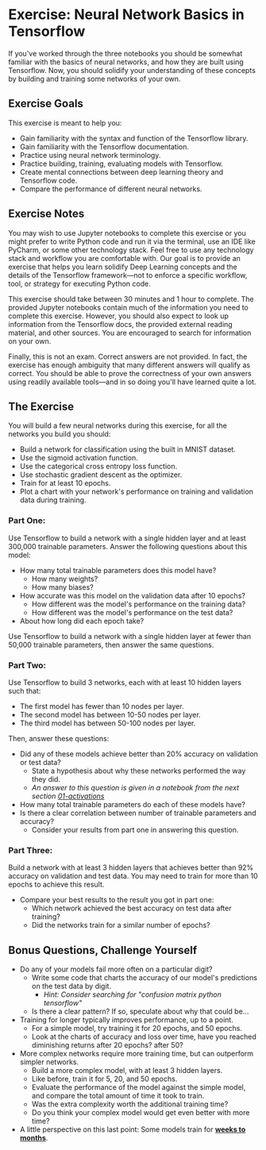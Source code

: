 # Exercise: Neural Network Basics in Tensorflow

If you've worked through the three notebooks you should be somewhat familiar with the basics of neural networks, and how they are built using Tensorflow. Now, you should solidify your understanding of these concepts by building and training some networks of your own.

## Exercise Goals

This exercise is meant to help you:

* Gain familiarity with the syntax and function of the Tensorflow library.
* Gain familiarity with the Tensorflow documentation.
* Practice using neural network terminology.
* Practice building, training, evaluating models with Tensorflow.
* Create mental connections between deep learning theory and Tensorflow code.
* Compare the performance of different neural networks.

## Exercise Notes

You may wish to use Jupyter notebooks to complete this exercise or you might prefer to write Python code and run it via the terminal, use an IDE like PyCharm, or some other technology stack. Feel free to use any technology stack and workflow you are comfortable with. Our goal is to provide an exercise that helps you learn solidify Deep Learning concepts and the details of the Tensorflow framework—not to enforce a specific workflow, tool, or strategy for executing Python code.

This exercise should take between 30 minutes and 1 hour to complete. The provided Jupyter notebooks contain much of the information you need to complete this exercise. However, you should also expect to look up information from the Tensorflow docs, the provided external reading material, and other sources. You are encouraged to search for information on your own.

Finally, this is not an exam. Correct answers are not provided. In fact, the exercise has enough ambiguity that many different answers will qualify as correct. You should be able to prove the correctness of your own answers using readily available tools—and in so doing you'll have learned quite a lot.

## The Exercise

You will build a few neural networks during this exercise, for all the networks you build you should:

* Build a network for classification using the built in MNIST dataset.
* Use the sigmoid activation function.
* Use the categorical cross entropy loss function.
* Use stochastic gradient descent as the optimizer.
* Train for at least 10 epochs.
* Plot a chart with your network's performance on training and validation data during training.

### Part One:

Use Tensorflow to build a network with a single hidden layer and at least 300,000 trainable parameters. Answer the following questions about this model:

* How many total trainable parameters does this model have?
  * How many weights?
  * How many biases?
* How accurate was this model on the validation data after 10 epochs?
  * How different was the model's performance on the training data?
  * How different was the model's performance on the test data?
* About how long did each epoch take?

Use Tensorflow to build a network with a single hidden layer at fewer than 50,000 trainable parameters, then answer the same questions.

### Part Two:

Use Tensorflow to build 3 networks, each with at least 10 hidden layers such that:

* The first model has fewer than 10 nodes per layer.
* The second model has between 10-50 nodes per layer.
* The third model has between 50-100 nodes per layer.

Then, answer these questions:  

* Did any of these models achieve better than 20% accuracy on validation or test data?
  * State a hypothesis about why these networks performed the way they did.
  * *An answer to this question is given in a notebook from the next section [01-activations](/02-training-and-regularization-tactics/01-activations.ipynb)*
* How many total trainable parameters do each of these models have?
* Is there a clear correlation between number of trainable parameters and accuracy?
  * Consider your results from part one in answering this question.

### Part Three:

Build a network with at least 3 hidden layers that achieves better than 92% accuracy on validation and test data. You may need to train for more than 10 epochs to achieve this result.

* Compare your best results to the result you got in part one:
  * Which network achieved the best accuracy on test data after training?
  * Did the networks train for a similar number of epochs?

## Bonus Questions, Challenge Yourself

* Do any of your models fail more often on a particular digit? 
  * Write some code that charts the accuracy of our model's predictions on the test data by digit.
    * *Hint: Consider searching for "confusion matrix python tensorflow"*
  * Is there a clear pattern? If so, speculate about why that could be...
* Training for longer typically improves performance, up to a point.
  * For a simple model, try training it for 20 epochs, and 50 epochs.
  * Look at the charts of accuracy and loss over time, have you reached diminishing returns after 20 epochs? after 50?
* More complex networks require more training time, but can outperform simpler networks.
  * Build a more complex model, with at least 3 hidden layers.
  * Like before, train it for 5, 20, and 50 epochs. 
  * Evaluate the performance of the model against the simple model, and compare the total amount of time it took to train.
  * Was the extra complexity worth the additional training time? 
  * Do you think your complex model would get even better with more time?
* A little perspective on this last point: Some models train for [__weeks to months__](https://openai.com/blog/ai-and-compute/).  